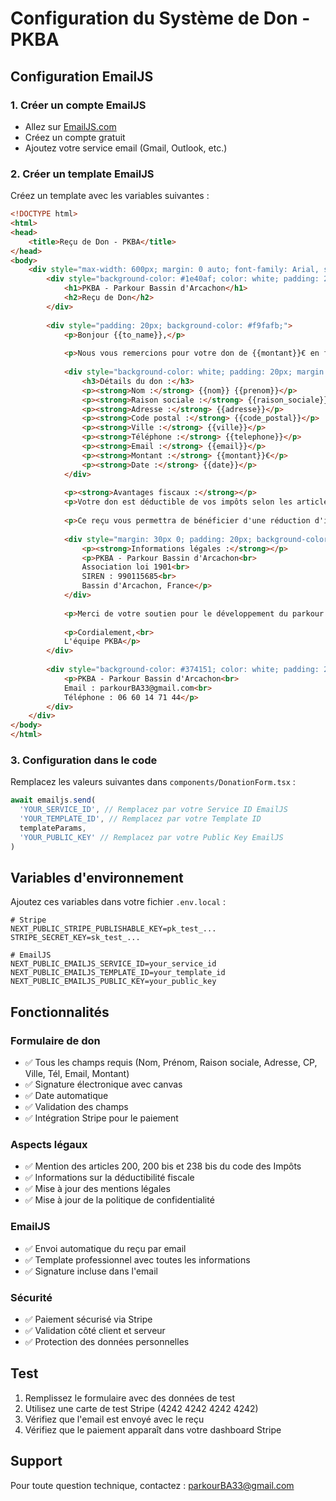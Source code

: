# Configuration du Système de Don - PKBA

## Configuration EmailJS

### 1. Créer un compte EmailJS
- Allez sur [EmailJS.com](https://www.emailjs.com/)
- Créez un compte gratuit
- Ajoutez votre service email (Gmail, Outlook, etc.)

### 2. Créer un template EmailJS
Créez un template avec les variables suivantes :

```html
<!DOCTYPE html>
<html>
<head>
    <title>Reçu de Don - PKBA</title>
</head>
<body>
    <div style="max-width: 600px; margin: 0 auto; font-family: Arial, sans-serif;">
        <div style="background-color: #1e40af; color: white; padding: 20px; text-align: center;">
            <h1>PKBA - Parkour Bassin d'Arcachon</h1>
            <h2>Reçu de Don</h2>
        </div>
        
        <div style="padding: 20px; background-color: #f9fafb;">
            <p>Bonjour {{to_name}},</p>
            
            <p>Nous vous remercions pour votre don de {{montant}}€ en faveur de PKBA.</p>
            
            <div style="background-color: white; padding: 20px; margin: 20px 0; border-left: 4px solid #1e40af;">
                <h3>Détails du don :</h3>
                <p><strong>Nom :</strong> {{nom}} {{prenom}}</p>
                <p><strong>Raison sociale :</strong> {{raison_sociale}}</p>
                <p><strong>Adresse :</strong> {{adresse}}</p>
                <p><strong>Code postal :</strong> {{code_postal}}</p>
                <p><strong>Ville :</strong> {{ville}}</p>
                <p><strong>Téléphone :</strong> {{telephone}}</p>
                <p><strong>Email :</strong> {{email}}</p>
                <p><strong>Montant :</strong> {{montant}}€</p>
                <p><strong>Date :</strong> {{date}}</p>
            </div>
            
            <p><strong>Avantages fiscaux :</strong></p>
            <p>Votre don est déductible de vos impôts selon les articles 200, 200 bis et 238 bis du code des Impôts.</p>
            
            <p>Ce reçu vous permettra de bénéficier d'une réduction d'impôt de 66% du montant de votre don, dans la limite de 20% de votre revenu imposable.</p>
            
            <div style="margin: 30px 0; padding: 20px; background-color: #fef3c7; border-left: 4px solid #f59e0b;">
                <p><strong>Informations légales :</strong></p>
                <p>PKBA - Parkour Bassin d'Arcachon<br>
                Association loi 1901<br>
                SIREN : 990115685<br>
                Bassin d'Arcachon, France</p>
            </div>
            
            <p>Merci de votre soutien pour le développement du parkour au Bassin d'Arcachon !</p>
            
            <p>Cordialement,<br>
            L'équipe PKBA</p>
        </div>
        
        <div style="background-color: #374151; color: white; padding: 20px; text-align: center; font-size: 12px;">
            <p>PKBA - Parkour Bassin d'Arcachon<br>
            Email : parkourBA33@gmail.com<br>
            Téléphone : 06 60 14 71 44</p>
        </div>
    </div>
</body>
</html>
```

### 3. Configuration dans le code
Remplacez les valeurs suivantes dans `components/DonationForm.tsx` :

```typescript
await emailjs.send(
  'YOUR_SERVICE_ID', // Remplacez par votre Service ID EmailJS
  'YOUR_TEMPLATE_ID', // Remplacez par votre Template ID
  templateParams,
  'YOUR_PUBLIC_KEY' // Remplacez par votre Public Key EmailJS
)
```

## Variables d'environnement

Ajoutez ces variables dans votre fichier `.env.local` :

```env
# Stripe
NEXT_PUBLIC_STRIPE_PUBLISHABLE_KEY=pk_test_...
STRIPE_SECRET_KEY=sk_test_...

# EmailJS
NEXT_PUBLIC_EMAILJS_SERVICE_ID=your_service_id
NEXT_PUBLIC_EMAILJS_TEMPLATE_ID=your_template_id
NEXT_PUBLIC_EMAILJS_PUBLIC_KEY=your_public_key
```

## Fonctionnalités

### Formulaire de don
- ✅ Tous les champs requis (Nom, Prénom, Raison sociale, Adresse, CP, Ville, Tél, Email, Montant)
- ✅ Signature électronique avec canvas
- ✅ Date automatique
- ✅ Validation des champs
- ✅ Intégration Stripe pour le paiement

### Aspects légaux
- ✅ Mention des articles 200, 200 bis et 238 bis du code des Impôts
- ✅ Informations sur la déductibilité fiscale
- ✅ Mise à jour des mentions légales
- ✅ Mise à jour de la politique de confidentialité

### EmailJS
- ✅ Envoi automatique du reçu par email
- ✅ Template professionnel avec toutes les informations
- ✅ Signature incluse dans l'email

### Sécurité
- ✅ Paiement sécurisé via Stripe
- ✅ Validation côté client et serveur
- ✅ Protection des données personnelles

## Test

1. Remplissez le formulaire avec des données de test
2. Utilisez une carte de test Stripe (4242 4242 4242 4242)
3. Vérifiez que l'email est envoyé avec le reçu
4. Vérifiez que le paiement apparaît dans votre dashboard Stripe

## Support

Pour toute question technique, contactez : parkourBA33@gmail.com
